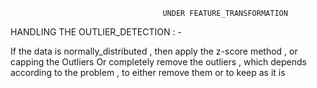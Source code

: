                                       UNDER FEATURE_TRANSFORMATION 
                  
HANDLING THE OUTLIER_DETECTION : - 

If the data is normally_distributed , then apply the z-score method , or capping the Outliers 
Or completely remove the outliers , which depends according to the problem , to either remove them or to keep as it is
